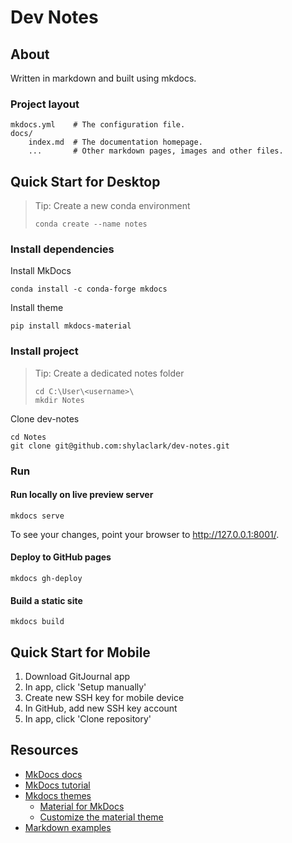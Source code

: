 # Dev Notes

## About

Written in markdown and built using mkdocs.

### Project layout

    mkdocs.yml    # The configuration file.
    docs/
        index.md  # The documentation homepage.
        ...       # Other markdown pages, images and other files.

## Quick Start for Desktop

> Tip:  Create a new conda environment
> ```
> conda create --name notes
> ```

### Install dependencies

Install MkDocs
```
conda install -c conda-forge mkdocs
```

Install theme
```
pip install mkdocs-material
```

### Install project

> Tip:  Create a dedicated notes folder
> ```
> cd C:\User\<username>\
> mkdir Notes
> ```

Clone dev-notes
```
cd Notes
git clone git@github.com:shylaclark/dev-notes.git
```

### Run

#### Run locally on live preview server
```
mkdocs serve
```
To see your changes, point your browser to http://127.0.0.1:8001/.

#### Deploy to GitHub pages
```
mkdocs gh-deploy
```

#### Build a static site
```
mkdocs build
```

## Quick Start for Mobile
1. Download GitJournal app
1. In app, click 'Setup manually'
1. Create new SSH key for mobile device
1. In GitHub, add new SSH key account
1. In app, click 'Clone repository'

## Resources
* [MkDocs docs](https://www.mkdocs.org/)
* [MkDocs tutorial](https://romandc.com/techtalk-mkdocs/)
* [Mkdocs themes](https://github.com/mkdocs/mkdocs/wiki/MkDocs-Themes)
  * [Material for MkDocs](https://github.com/squidfunk/mkdocs-material)
  * [Customize the material theme](https://squidfunk.github.io/mkdocs-material/customization/)
* [Markdown examples](http://www.unexpected-vortices.com/sw/rippledoc/quick-markdown-example.html)
